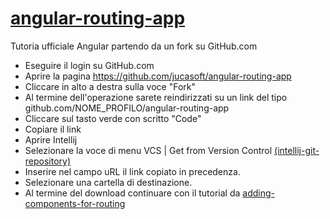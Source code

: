 # [angular-routing-app](https://angular.io/guide/router) 
Tutoria ufficiale Angular partendo da un fork su GitHub.com

 - Eseguire il login su GitHub.com
 - Aprire la pagina https://github.com/jucasoft/angular-routing-app
 - Cliccare in alto a destra sulla voce "Fork"
 - Al termine dell'operazione sarete reindirizzati su un link del tipo github.com/NOME_PROFILO/angular-routing-app
 - Cliccare sul tasto verde con scritto "Code"
 - Copiare il link 
 - Aprire Intellij
 - Selezionare la voce di menu VCS | Get from Version Control [(intellij-git-repository)](https://www.jetbrains.com/help/idea/set-up-a-git-repository.html)
 - Inserire nel campo uRL il link copiato in precedenza.
 - Selezionare una cartella di destinazione.
 - Al termine del download continuare con il tutorial da [adding-components-for-routing](https://angular.io/guide/router#adding-components-for-routing)
 
